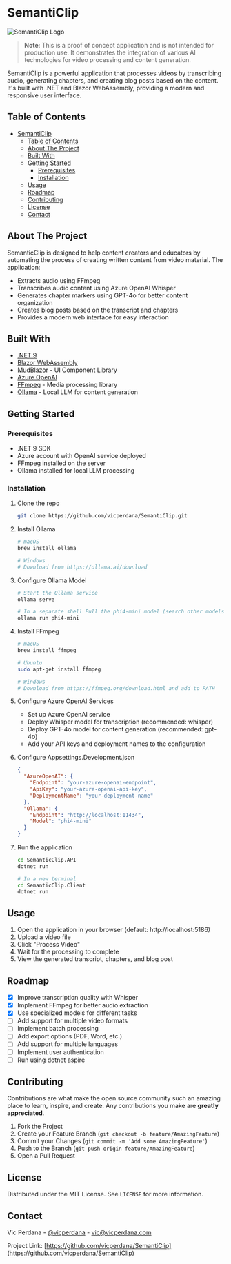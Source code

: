# SemantiClip

![SemantiClip Logo](/docs/images/SemanticClipLogo.png)

> **Note**: This is a proof of concept application and is not intended for production use. It demonstrates the integration of various AI technologies for video processing and content generation.

SemantiClip is a powerful application that processes videos by transcribing audio, generating chapters, and creating blog posts based on the content. It's built with .NET and Blazor WebAssembly, providing a modern and responsive user interface.

## Table of Contents
- [SemantiClip](#semanticlip)
  - [Table of Contents](#table-of-contents)
  - [About The Project](#about-the-project)
  - [Built With](#built-with)
  - [Getting Started](#getting-started)
    - [Prerequisites](#prerequisites)
    - [Installation](#installation)
  - [Usage](#usage)
  - [Roadmap](#roadmap)
  - [Contributing](#contributing)
  - [License](#license)
  - [Contact](#contact)

## About The Project

SemanticClip is designed to help content creators and educators by automating the process of creating written content from video material. The application:

- Extracts audio using FFmpeg
- Transcribes audio content using Azure OpenAI Whisper
- Generates chapter markers using GPT-4o for better content organization
- Creates blog posts based on the transcript and chapters
- Provides a modern web interface for easy interaction

## Built With

* [.NET 9](https://dotnet.microsoft.com/)
* [Blazor WebAssembly](https://dotnet.microsoft.com/apps/aspnet/web-apps/blazor)
* [MudBlazor](https://mudblazor.com/) - UI Component Library
* [Azure OpenAI](https://azure.microsoft.com/en-us/products/cognitive-services/openai-service)
* [FFmpeg](https://ffmpeg.org/) - Media processing library
* [Ollama](https://ollama.ai/) - Local LLM for content generation

## Getting Started

### Prerequisites

* .NET 9 SDK
* Azure account with OpenAI service deployed
* FFmpeg installed on the server
* Ollama installed for local LLM processing

### Installation

1. Clone the repo
   ```bash
   git clone https://github.com/vicperdana/SemantiClip.git
   ```

2. Install Ollama
   ```bash
   # macOS
   brew install ollama
   
   # Windows
   # Download from https://ollama.ai/download
   ```

3. Configure Ollama Model
   ```bash
   # Start the Ollama service
   ollama serve

   # In a separate shell Pull the phi4-mini model (search other models at [Ollama](https://ollama.com/search))
   ollama run phi4-mini
   ```

4. Install FFmpeg
   ```bash
   # macOS
   brew install ffmpeg
   
   # Ubuntu
   sudo apt-get install ffmpeg
   
   # Windows
   # Download from https://ffmpeg.org/download.html and add to PATH
   ```

5. Configure Azure OpenAI Services
   - Set up Azure OpenAI service
   - Deploy Whisper model for transcription (recommended: whisper)
   - Deploy GPT-4o model for content generation (recommended: gpt-4o)
   - Add your API keys and deployment names to the configuration

6. Configure Appsettings.Development.json
   ```json
   {
     "AzureOpenAI": {
       "Endpoint": "your-azure-openai-endpoint",
       "ApiKey": "your-azure-openai-api-key",
       "DeploymentName": "your-deployment-name"
     },
     "Ollama": {
       "Endpoint": "http://localhost:11434",
       "Model": "phi4-mini"
     }
   }
   ```

7. Run the application
   ```bash
   cd SemanticClip.API
   dotnet run
   
   # In a new terminal
   cd SemanticClip.Client
   dotnet run
   ```

## Usage

1. Open the application in your browser (default: http://localhost:5186)
2. Upload a video file
3. Click "Process Video"
4. Wait for the processing to complete
5. View the generated transcript, chapters, and blog post

## Roadmap

- [x] Improve transcription quality with Whisper
- [x] Implement FFmpeg for better audio extraction
- [x] Use specialized models for different tasks
- [ ] Add support for multiple video formats
- [ ] Implement batch processing
- [ ] Add export options (PDF, Word, etc.)
- [ ] Add support for multiple languages
- [ ] Implement user authentication
- [ ] Run using dotnet aspire

## Contributing

Contributions are what make the open source community such an amazing place to learn, inspire, and create. Any contributions you make are **greatly appreciated**.

1. Fork the Project
2. Create your Feature Branch (`git checkout -b feature/AmazingFeature`)
3. Commit your Changes (`git commit -m 'Add some AmazingFeature'`)
4. Push to the Branch (`git push origin feature/AmazingFeature`)
5. Open a Pull Request

## License

Distributed under the MIT License. See `LICENSE` for more information.

## Contact

Vic Perdana - [@vicperdana](https://twitter.com/vicperdana) - vic@vicperdana.com

Project Link: [https://github.com/vicperdana/SemantiClip](https://github.com/vicperdana/SemantiClip)
